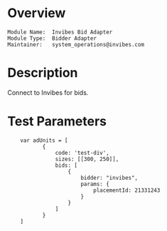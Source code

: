 # Overview

```
Module Name:  Invibes Bid Adapter
Module Type:  Bidder Adapter
Maintainer:   system_operations@invibes.com
```

# Description

Connect to Invibes for bids.

# Test Parameters
```
    var adUnits = [
           {
               code: 'test-div',
               sizes: [[300, 250]],
               bids: [
                   {
                       bidder: "invibes",
                       params: {
                           placementId: 21331243
                       }
                   }
               ]
           }
	]
```
